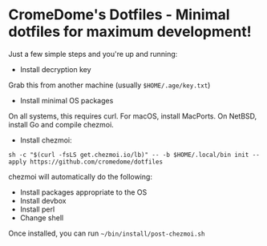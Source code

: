 # CromeDome's Dotfiles - Minimal dotfiles for maximum development!

Just a few simple steps and you're up and running:

- Install decryption key

Grab this from another machine (usually `$HOME/.age/key.txt`)

- Install minimal OS packages

On all systems, this requires curl. For macOS, install MacPorts. On
NetBSD, install Go and compile chezmoi.

- Install chezmoi:

`sh -c "$(curl -fsLS get.chezmoi.io/lb)" -- -b $HOME/.local/bin init --apply https://github.com/cromedome/dotfiles`

chezmoi will automatically do the following:
- Install packages appropriate to the OS
- Install devbox
- Install perl
- Change shell

Once installed, you can run `~/bin/install/post-chezmoi.sh`

